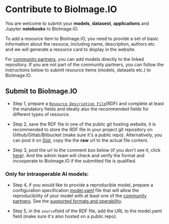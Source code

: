 # Contribute to BioImage.IO

You are welcome to submit your **models**, **datasest**, **applicaitons** and Jupyter **notebooks** to BioImage.IO.

To add a resource item to BioImage.IO, you need to provide a set of basic information about the resouce, including name, description, authors etc. and we will generate a resource card to display in the website.

For [community partners](https://github.com/bioimage-io/bioimage.io/blob/master/docs/join-partners.md), you can add models directly to the linked repository. If you are not part of the community partners, you can follow the instructions below to submit resource items (models, datasets etc.) to BioImage.IO.

## Submit to BioImage.IO
* Step 1, prepare a [`Resource Description File`](https://github.com/bioimage-io/bioimage.io/blob/master/docs/resource-description-file.md)(RDF) and complete at least the mandatory fields and ideally also the recommended fields for different types of resource.

* Step 2, save the RDF file in one of the public git hosting website, it is recommended to store the RDF file in your project git repository on Github/Gitlab/Bitbucket (make sure it's a public repo). Alternatively, you can post it on [Gist](https://gist.github.com/), copy the the **raw** url to the actual file content.

* Step 3, post the url to the comment box below (if you don't see it, click [here](https://github.com/bioimage-io/bioimage-io-models/issues/26)). And the admin team will check and verify the format and incooperate to BioImage.IO if the submitted file is qualified.

### Only for intraoperable AI models: 
* Step 4, if you would like to provide a reproducible model, prepare a configuration specification [model.yaml](https://github.com/bioimage-io/configuration#model-specification) file that will allow the reproducibility of your model with at least one of the [community partners](https://github.com/bioimage-io/bioimage.io/blob/master/docs/join-partners.md). See the [supported formats and operability](https://github.com/bioimage-io/configuration/blob/master/supported_formats_and_operations.md). 

* Step 5, in the `source`field of the RDF file, add the URL to the model.yaml field (make sure it's also hosted on a public repo).
